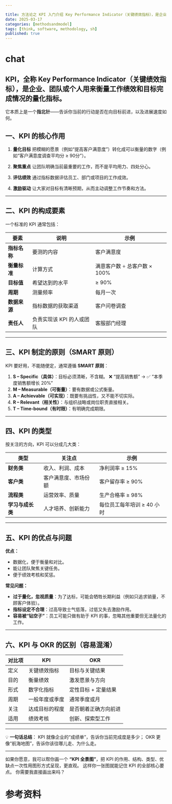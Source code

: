 ```yaml
---

title: 方法论之 KPI 入门介绍 Key Performance Indicator（关键绩效指标），是企业、团队或个人用来衡量工作绩效和目标完成情况的量化指标。
date: 2025-03-17
categories: [methodsandmodel]
tags: [think, software, methodology, sh]
published: true
---
```



# chat

## KPI，全称 **Key Performance Indicator**（关键绩效指标），是企业、团队或个人用来**衡量工作绩效和目标完成情况**的量化指标。
它本质上是一个**指北针**——告诉你当前的行动是否在向目标前进，以及进展速度如何。

## 一、KPI 的核心作用

1. **量化目标**
   把模糊的愿景（例如“提高客户满意度”）转化成可以衡量的数字（例如“客户满意度调查平均分 ≥ 90分”）。

2. **聚焦重点**
   让团队明确当前最重要的工作，而不是平均用力、四处分心。

3. **评估绩效**
   通过指标数据评估员工、部门或项目的工作成效。

4. **激励驱动**
   让大家对目标有清晰预期，从而主动调整工作节奏和方法。

---

## 二、KPI 的构成要素

一个标准的 KPI 通常包括：

| 要素       | 说明              | 示例                  |
| -------- | --------------- | ------------------- |
| **指标名称** | 要测的内容           | 客户满意度               |
| **衡量标准** | 计算方式            | 满意客户数 ÷ 总客户数 × 100% |
| **目标值**  | 希望达到的水平         | ≥ 90%               |
| **周期**   | 测量频率            | 每月一次                |
| **数据来源** | 指标数据的获取渠道       | 客户问卷调查              |
| **责任人**  | 负责实现该 KPI 的人或团队 | 客服部门经理              |

---

## 三、KPI 制定的原则（SMART 原则）

KPI 要好用，不能随便定，通常遵循 **SMART 原则**：

1. **S – Specific（具体）**：目标必须清晰，不含糊。
   ❌ “提高销售额” → ✅ “本季度销售额增长 20%”
2. **M – Measurable（可衡量）**：要有数据或公式衡量。
3. **A – Achievable（可实现）**：既要有挑战性，又不能不切实际。
4. **R – Relevant（相关性）**：与组织战略或岗位职责直接相关。
5. **T – Time-bound（有时限）**：有明确完成期限。

---

## 四、KPI 的类型

按关注的方向，KPI 可以分成几大类：

| 类型         | 关注点        | 示例               |
| ---------- | ---------- | ---------------- |
| **财务类**    | 收入、利润、成本   | 净利润率 ≥ 15%       |
| **客户类**    | 客户满意度、市场份额 | 客户留存率 ≥ 90%      |
| **流程类**    | 运营效率、质量    | 生产合格率 ≥ 98%      |
| **学习与成长类** | 人才培养、创新能力  | 每位员工每年培训 ≥ 40 小时 |

---

## 五、KPI 的优点与问题

**优点：**

* 数据化，便于衡量和对比。
* 能让团队聚焦关键任务。
* 便于绩效考核和奖惩。

**常见问题：**

* **过于量化，忽视质量**：为了达标，可能会牺牲长期利益（例如只追求销量，不顾客户体验）。
* **指标设定不合理**：过高导致士气低落，过低又失去激励作用。
* **容易被“钻空子”**：员工可能只做有助于 KPI 的事，忽略其他重要但无法量化的工作。

---

## 六、KPI 与 OKR 的区别（容易混淆）

| 对比项 | KPI     | OKR         |
| --- | ------- | ----------- |
| 定义  | 关键绩效指标  | 目标与关键结果     |
| 目的  | 衡量绩效    | 激发愿景与方向     |
| 形式  | 数字化指标   | 定性目标 + 定量结果 |
| 周期  | 一般年度或季度 | 通常季度或月      |
| 关注  | 达成目标的程度 | 是否朝着正确方向前进  |
| 适用  | 绩效考核    | 创新、探索型工作    |

---

💡 **一句话总结**：
KPI 就像企业的“成绩单”，告诉你当前完成度是多少；
OKR 更像“航海地图”，告诉你该往哪儿走、为什么走。

---

如果你愿意，我可以帮你画一个 **“KPI 全景图”**，把 KPI 的作用、结构、类型、优缺点一次性用图形方式呈现，更直观。
这样你一张图就能记住 KPI 的全部核心要点。
你需要我直接画出来吗？







# 参考资料



